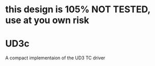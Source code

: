 # this design is 105% NOT TESTED, use at you own risk

# UD3c
 A compact implementaion of the UD3 TC driver
